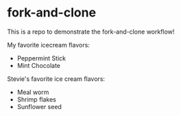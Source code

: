 # fork-and-clone

This is a repo to demonstrate the fork-and-clone workflow!

My favorite icecream flavors:
- Peppermint Stick
- Mint Chocolate

Stevie's favorite ice cream flavors:

- Meal worm
- Shrimp flakes
- Sunflower seed

